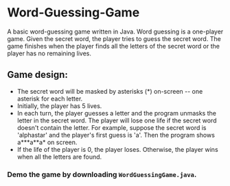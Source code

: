 # Word-Guessing-Game
A basic word-guessing game written in Java. Word guessing is a one-player game. Given the secret word, the player tries to guess the secret word. The game finishes when the player finds all the letters of the secret word or the player has no remaining lives.
## Game design:
- The secret word will be masked by asterisks (\*) on-screen -- one asterisk for each letter.
- Initially, the player has 5 lives.
- In each turn, the player guesses a letter and the program unmasks the letter in the secret word. The player will lose one life if the secret word doesn't contain the letter. For example, suppose the secret word is 'alphastar' and the player's first guess is 'a'. Then the program shows a\*\*\*a\*\*a\* on screen.
- If the life of the player is 0, the player loses. Otherwise, the player wins when all the letters are found.

### Demo the game by downloading `WordGuessingGame.java`.

